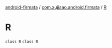 [android-firmata](../index.md) / [com.xujiaao.android.firmata](index.md) / [R](./-r.md)

# R

`class R`
`class R`